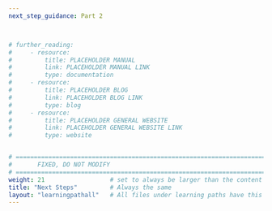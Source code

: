 ```yaml
---
next_step_guidance: Part 2



# further_reading:
#     - resource:
#         title: PLACEHOLDER MANUAL 
#         link: PLACEHOLDER MANUAL LINK
#         type: documentation
#     - resource:
#         title: PLACEHOLDER BLOG 
#         link: PLACEHOLDER BLOG LINK
#         type: blog
#     - resource:
#         title: PLACEHOLDER GENERAL WEBSITE 
#         link: PLACEHOLDER GENERAL WEBSITE LINK
#         type: website


# ================================================================================
#       FIXED, DO NOT MODIFY
# ================================================================================
weight: 21                  # set to always be larger than the content in this path, and one more than 'review'
title: "Next Steps"         # Always the same
layout: "learningpathall"   # All files under learning paths have this same wrapper
---
```

